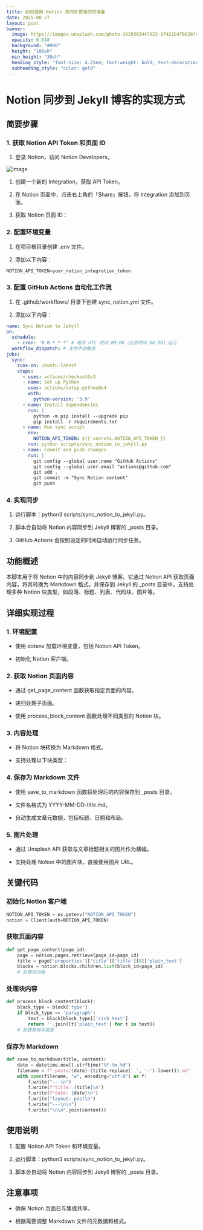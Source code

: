 ```yaml
---
title: 如何使用 Notion 来同步管理你的博客
date: 2025-08-27
layout: post
banner:
  image: https://images.unsplash.com/photo-1629363447922-1f421b470828?crop=entropy&cs=tinysrgb&fit=max&fm=jpg&ixid=M3w2OTIwMzJ8MHwxfHJhbmRvbXx8fHx8fHx8fDE3NTYzMjYxNzF8&ixlib=rb-4.1.0&q=80&w=1080
  opacity: 0.618
  background: "#000"
  height: "100vh"
  min_height: "38vh"
  heading_style: "font-size: 4.25em; font-weight: bold; text-decoration: underline"
  subheading_style: "color: gold"
---
```


# Notion 同步到 Jekyll 博客的实现方式

## 简要步骤

### 1. 获取 Notion API Token 和页面 ID

1. 登录 Notion，访问 Notion Developers。

![image](https://prod-files-secure.s3.us-west-2.amazonaws.com/a7a0cc5a-89b9-4cda-8686-1fba0ca52f40/d19c1afe-dea5-4312-9333-786b0ba83054/image.png?X-Amz-Algorithm=AWS4-HMAC-SHA256&X-Amz-Content-Sha256=UNSIGNED-PAYLOAD&X-Amz-Credential=ASIAZI2LB466X2XQIPPW%2F20250827%2Fus-west-2%2Fs3%2Faws4_request&X-Amz-Date=20250827T202250Z&X-Amz-Expires=3600&X-Amz-Security-Token=IQoJb3JpZ2luX2VjEDwaCXVzLXdlc3QtMiJGMEQCID5gVepqBl1Livq3gWruRbMImfvZIVlwLcnpLMjD62jFAiAd3dBz3wXHmlB3RDv%2Bjxp1Z5o2SmcVRBSb27dD3W17aCqIBAiV%2F%2F%2F%2F%2F%2F%2F%2F%2F%2F8BEAAaDDYzNzQyMzE4MzgwNSIM01uvew6g%2FMbskfL%2FKtwDhq5uvkC955bvWySLsLOONeH4FGVA8WAmEvFk6FuPwxtb%2BP8ev29dexnJb9TVYe9zy2ItB8JyKSxD3qiQe80JsPAtGNXni4CYZ3jw1CyVFrBeENlRvl3GDRBJy1bSG%2FHw%2FBtJFe%2BWSsfCdZEgijxCHGeZNDKTYGeV%2BPNAGRr0wDmrsMlpHWSDuhk%2BBCgGLm%2BrWHfBRmqOCIHN5Ayxk9HwCJED3OXpzLLTQqOwmzVBbmaNtrJ7k8UfD9cx3fBPuElRmdfH0vQuzKdiDYQqyy6wbMZSAA1ltiJ3xGL2dgCjoL29QlEqcaE%2BxliHRtx3xwrlCUtGPfpaP8q91z%2FiSK9TAB0cDdsdg8E3siwTcEuo1Rs8pMP8P2tp%2Bk0NaX5XTXMj0CHyymnEuEDAvLVrlwlX8GVgez6y1i3nY%2BgPVC0aUBCcY4Vmv%2B5clUTKj5zBCn%2BzsdPaLirgKUt91CWPb3Eo5TSINeK%2ByTcXy0BR7fkutFwJ0V6wk5x872URCK%2FqVnTV8jewsM1rwNSXABDzIyZoectJkv32dp2krrl6MH35pDQjw2o6hbvyUWEVw9%2F%2FxWvq6o7VR1%2Fm2THVt7d6WRK0WcGCIpNFFNrHkSRHJUvxT9HGepB2i2JjCskW0bowx7i9xQY6pgF4PlZ%2FSluvctzjynW7jshc%2FftAOOO6DJcp6kcO2cDtzwAXGmTvqlrFYWgg%2Bm%2B6V1FXSYVdkkc1FGbzpXwogKEcySnEaOii4okOvGyvn8yrpYNl1o8%2BGEr4XUNh%2F%2FXLUcqDOwiWiQGlbQdoMf7DyyfGm5L8ybwuadT15oSBBwA0i0pCqEbGw7rIOc84oirrf0s7b0wfw4k2Zu96wtnnLH2o96rpbui6&X-Amz-Signature=85bdbdb1c252432b2d1f17b7841395870bf076d481af9a6bfbd7497ef3967e6f&X-Amz-SignedHeaders=host&x-amz-checksum-mode=ENABLED&x-id=GetObject)

1. 创建一个新的 Integration，获取 API Token。

1. 在 Notion 页面中，点击右上角的「Share」按钮，将 Integration 添加到页面。

1. 获取 Notion 页面 ID：


### 2. 配置环境变量

1. 在项目根目录创建 .env 文件。

1. 添加以下内容：

```javascript
NOTION_API_TOKEN=your_notion_integration_token
```

### 3. 配置 GitHub Actions 自动化工作流

1. 在 .github/workflows/ 目录下创建 sync_notion.yml 文件。

1. 添加以下内容：

```yaml
name: Sync Notion to Jekyll
on:
  schedule:
    - cron: '0 0 * * *' # 每天 UTC 时间 00:00（北京时间 08:00）运行
  workflow_dispatch: # 支持手动触发
jobs:
  sync:
    runs-on: ubuntu-latest
    steps:
      - uses: actions/checkout@v3
      - name: Set up Python
        uses: actions/setup-python@v4
        with:
          python-version: '3.9'
      - name: Install dependencies
        run: |
          python -m pip install --upgrade pip
          pip install -r requirements.txt
      - name: Run sync script
        env:
          NOTION_API_TOKEN: ${{ secrets.NOTION_API_TOKEN }}
        run: python scripts/sync_notion_to_jekyll.py
      - name: Commit and push changes
        run: |
          git config --global user.name "GitHub Actions"
          git config --global user.email "actions@github.com"
          git add .
          git commit -m "Sync Notion content"
          git push
```

### 4. 实现同步

1. 运行脚本：python3 scripts/sync_notion_to_jekyll.py。

1. 脚本会自动将 Notion 内容同步到 Jekyll 博客的 _posts 目录。

1. GitHub Actions 会按照设定的时间自动运行同步任务。

## 功能概述

本脚本用于将 Notion 中的内容同步到 Jekyll 博客。它通过 Notion API 获取页面内容，将其转换为 Markdown 格式，并保存到 Jekyll 的 _posts 目录中。支持处理多种 Notion 块类型，如段落、标题、列表、代码块、图片等。

## 详细实现过程

### 1. 环境配置

- 使用 dotenv 加载环境变量，包括 Notion API Token。

- 初始化 Notion 客户端。

### 2. 获取 Notion 页面内容

- 通过 get_page_content 函数获取指定页面的内容。

- 递归处理子页面。

- 使用 process_block_content 函数处理不同类型的 Notion 块。

### 3. 内容处理

- 将 Notion 块转换为 Markdown 格式。

- 支持处理以下块类型：


### 4. 保存为 Markdown 文件

- 使用 save_to_markdown 函数将处理后的内容保存到 _posts 目录。

- 文件名格式为 YYYY-MM-DD-title.md。

- 自动生成文章元数据，包括标题、日期和布局。

### 5. 图片处理

- 通过 Unsplash API 获取与文章标题相关的图片作为横幅。

- 支持处理 Notion 中的图片块，直接使用图片 URL。

## 关键代码

### 初始化 Notion 客户端

```python
NOTION_API_TOKEN = os.getenv("NOTION_API_TOKEN")
notion = Client(auth=NOTION_API_TOKEN)
```

### 获取页面内容

```python
def get_page_content(page_id):
    page = notion.pages.retrieve(page_id=page_id)
    title = page['properties']['title']['title'][0]['plain_text']
    blocks = notion.blocks.children.list(block_id=page_id)
    # 处理块内容
```

### 处理块内容

```python
def process_block_content(block):
    block_type = block['type']
    if block_type == 'paragraph':
        text = block[block_type]['rich_text']
        return ''.join([t['plain_text'] for t in text])
    # 处理其他块类型
```

### 保存为 Markdown

```python
def save_to_markdown(title, content):
    date = datetime.now().strftime("%Y-%m-%d")
    filename = f"_posts/{date}-{title.replace(' ', '-').lower()}.md"
    with open(filename, "w", encoding="utf-8") as f:
        f.write("---\n")
        f.write(f"title: {title}\n")
        f.write(f"date: {date}\n")
        f.write("layout: post\n")
        f.write("---\n\n")
        f.write("\n\n".join(content))
```

## 使用说明

1. 配置 Notion API Token 和环境变量。

1. 运行脚本：python3 scripts/sync_notion_to_jekyll.py。

1. 脚本会自动将 Notion 内容同步到 Jekyll 博客的 _posts 目录。

## 注意事项

- 确保 Notion 页面已与集成共享。

- 根据需要调整 Markdown 文件的元数据和格式。